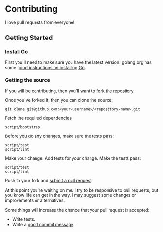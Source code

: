 # Contributing

I love pull requests from everyone!

## Getting Started

### Install Go

First you'll need to make sure you have the latest version. golang.org has some [good instructions on installing Go](https://golang.org/doc/install).

### Getting the source

If you will be contributing, then you'll want to [fork the repository](https://help.github.com/articles/fork-a-repo/).

Once you've forked it, then you can clone the source:

```console
git clone git@github.com:<your-username>/<repository-name>.git
```

Fetch the required dependencies:

```console
script/bootstrap
```

Before you do any changes, make sure the tests pass:

```console
script/test
script/lint
```

Make your change. Add tests for your change. Make the tests pass:

```console
script/test
script/lint
```

Push to your fork and [submit a pull request](https://help.github.com/articles/creating-a-pull-request/).

At this point you're waiting on me. I try to be responsive to pull requests, but you know life can get in the way. I may suggest some changes or improvements or alternatives.

Some things will increase the chance that your pull request is accepted:

-   Write tests.
-   Write a [good commit message](http://tbaggery.com/2008/04/19/a-note-about-git-commit-messages.html).
